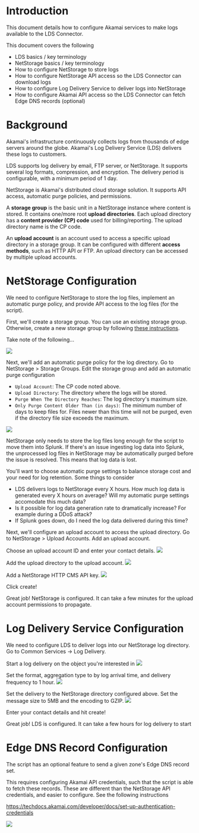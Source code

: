 Introduction
============

This document details how to configure Akamai services to make logs available to the LDS Connector.

This document covers the following
- LDS basics / key terminology
- NetStorage basics / key terminology
- How to configure NetStorage to store logs
- How to configure NetStorage API access so the LDS Connector can download logs
- How to configure Log Delivery Service to deliver logs into NetStorage
- How to configure Akamai API access so the LDS Connector can fetch Edge DNS records (optional)


Background
==========

Akamai's infrastructure continuously collects logs from thousands of edge servers around the globe. Akamai's 
Log Delivery Service (LDS) delivers these logs to customers.

LDS supports log delivery by email, FTP server, or NetStorage. It supports several log formats, compression, and 
encryption. The delivery period is configurable, with a minimum period of 1 day. 

NetStorage is Akamai's distributed cloud storage solution. It supports API access, automatic purge policies, 
and permissions.

A **storage group** is the basic unit in a NetStorage instance where content is stored. It contains one/more root
**upload directories**. Each upload directory has a **content provider (CP) code** used for billing/reporting. The
upload directory name is the CP code.

An **upload account** is an account used to access a specific upload directory in a storage group. It can be configured
with different **access methods**, such as HTTP API or FTP. An upload directory can be accessed by multiple upload 
accounts.


NetStorage Configuration
========================

We need to configure NetStorage to store the log files, implement an automatic purge policy, and provide API access
to the log files (for the script). 

First, we'll create a storage group. You can use an existing storage group. Otherwise, create a new storage group 
by following [these instructions](https://techdocs.akamai.com/netstorage/docs/create-a-storage-group).

Take note of the following...

![](./images/ns_storage_group.jpg)

Next, we'll add an automatic purge policy for the log directory. Go to NetStorage > Storage Groups. Edit the storage 
group and add an automatic purge configuration
- `Upload Account`: The CP code noted above.
- `Upload Directory`: The directory where the logs will be stored.
- `Purge When The Directory Reaches`: The log directory's maximum size. 
- `Only Purge Content Older Than (in days)`: The minimum number of days to keep files for. Files newer than this 
    time will not be purged, even if the directory file size exceeds the maximum.

![](./images/ns_auto_purge.jpg)

NetStorage only needs to store the log files long enough for the script to move them into Splunk. If there's an issue 
ingesting log data into Splunk, the unprocessed log files in NetStorage may be automatically purged before the issue is 
resolved. This means that log data is lost. 

You'll want to choose automatic purge settings to balance storage cost and your need for log retention. Some things to 
consider
- LDS delivers logs to NetStorage every X hours. How much log data is generated every X hours on average? Will my
  automatic purge settings accomodate this much data?
- Is it possible for log data generation rate to dramatically increase? For example during a DDoS attack?
- If Splunk goes down, do I need the log data delivered during this time? 

Next, we'll configure an upload account to access the upload directory. Go to NetStorage > Upload Accounts. Add an
upload account. 

Choose an upload account ID and enter your contact details.
![](./images/ns_upload_1.jpg)

Add the upload directory to the upload account.
![](./images/ns_upload_2.jpg)

Add a NetStorage HTTP CMS API key.
![](./images/ns_upload_3.jpg)

Click create!

Great job! NetStorage is configured. It can take a few minutes for the upload account permissions to propagate.

Log Delivery Service Configuration
==================================

We need to configure LDS to deliver logs into our NetStorage log directory. Go to 
Common Services -> Log Delivery.

Start a log delivery on the object you're interested in
![](./images/lds_start.jpg)

Set the format, aggregation type to by log arrival time, and delivery frequency to 1 hour.
![](./images/lds_1.jpg)

Set the delivery to the NetStorage directory configured above. Set the message size to 5MB and the encoding to GZIP.
![](./images/lds_2.jpg)

Enter your contact details and hit create!


Great job! LDS is configured. It can take a few hours for log delivery to start


Edge DNS Record Configuration
============================

The script has an optional feature to send a given zone's Edge DNS record set.

This requires configuring Akamai API credentials, such that the script is able to fetch these records. These are 
different than the NetStorage API credentials, and easier to configure. See the following instructions

https://techdocs.akamai.com/developer/docs/set-up-authentication-credentials

![](./images/api_cred.jpg)
